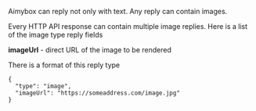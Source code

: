 Aimybox can reply not only with text. Any reply can contain images.

Every HTTP API response can contain multiple image replies. Here is a list of the image type reply fields

**imageUrl** - direct URL of the image to be rendered

There is a format of this reply type

```
{
  "type": "image",
  "imageUrl": "https://someaddress.com/image.jpg"
}
```
